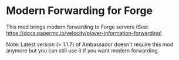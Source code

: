 # Modern Forwarding for Forge
This mod brings modern forwarding to Forge servers (See: https://docs.papermc.io/velocity/player-information-forwarding)


Note: Latest version (> 1.1.7) of Ambassador doesn't require this mod anymore but you can still use it if you want modern forwarding.
